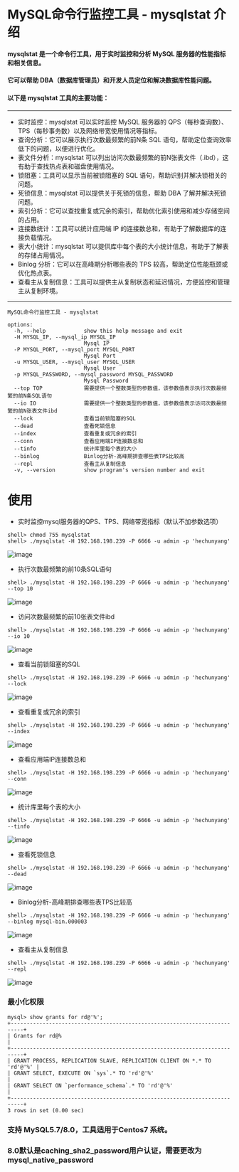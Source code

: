 # MySQL命令行监控工具 - mysqlstat 介绍

#### mysqlstat 是一个命令行工具，用于实时监控和分析 MySQL 服务器的性能指标和相关信息。
#### 它可以帮助 DBA（数据库管理员）和开发人员定位和解决数据库性能问题。
#### 以下是 mysqlstat 工具的主要功能：
---------------------------------------------
* 实时监控：mysqlstat 可以实时监控 MySQL 服务器的 QPS（每秒查询数）、TPS（每秒事务数）以及网络带宽使用情况等指标。
* 查询分析：它可以展示执行次数最频繁的前N条 SQL 语句，帮助定位查询效率低下的问题，以便进行优化。
* 表文件分析：mysqlstat 可以列出访问次数最频繁的前N张表文件（.ibd），这有助于查找热点表和磁盘使用情况。
* 锁阻塞：工具可以显示当前被锁阻塞的 SQL 语句，帮助识别并解决锁相关的问题。
* 死锁信息：mysqlstat 可以提供关于死锁的信息，帮助 DBA 了解并解决死锁问题。
* 索引分析：它可以查找重复或冗余的索引，帮助优化索引使用和减少存储空间的占用。
* 连接数统计：工具可以统计应用端 IP 的连接数总和，有助于了解数据库的连接负载情况。
* 表大小统计：mysqlstat 可以提供库中每个表的大小统计信息，有助于了解表的存储占用情况。
* Binlog 分析：它可以在高峰期分析哪些表的 TPS 较高，帮助定位性能瓶颈或优化热点表。
* 查看主从复制信息：工具可以提供主从复制状态和延迟情况，方便监控和管理主从复制环境。
---------------------------------------------
```
MySQL命令行监控工具 - mysqlstat

options:
  -h, --help            show this help message and exit
  -H MYSQL_IP, --mysql_ip MYSQL_IP
                        Mysql IP
  -P MYSQL_PORT, --mysql_port MYSQL_PORT
                        Mysql Port
  -u MYSQL_USER, --mysql_user MYSQL_USER
                        Mysql User
  -p MYSQL_PASSWORD, --mysql_password MYSQL_PASSWORD
                        Mysql Password
  --top TOP             需要提供一个整数类型的参数值，该参数值表示执行次数最频繁的前N条SQL语句
  --io IO               需要提供一个整数类型的参数值，该参数值表示访问次数最频繁的前N张表文件ibd
  --lock                查看当前锁阻塞的SQL
  --dead                查看死锁信息
  --index               查看重复或冗余的索引
  --conn                查看应用端IP连接数总和
  --tinfo               统计库里每个表的大小
  --binlog              Binlog分析-高峰期排查哪些表TPS比较高
  --repl                查看主从复制信息
  -v, --version         show program's version number and exit
```

# 使用
- 实时监控mysql服务器的QPS、TPS、网络带宽指标（默认不加参数选项）
```
shell> chmod 755 mysqlstat  
shell> ./mysqlstat -H 192.168.198.239 -P 6666 -u admin -p 'hechunyang'
```
![image](https://github.com/hcymysql/mysqlstat/assets/19261879/a35ca689-3cc0-4ec9-8b5f-6682a1986511)


- 执行次数最频繁的前10条SQL语句
```
shell> ./mysqlstat -H 192.168.198.239 -P 6666 -u admin -p 'hechunyang' --top 10
```
![image](https://github.com/hcymysql/mysqlstat/assets/19261879/11437da2-40c2-4ccf-8f9f-79d9d6f52d3d)

- 访问次数最频繁的前10张表文件ibd
```
shell> ./mysqlstat -H 192.168.198.239 -P 6666 -u admin -p 'hechunyang' --io 10
```
![image](https://github.com/hcymysql/mysqlstat/assets/19261879/025cc1d2-0548-464b-8e1a-1011ae06b6f2)

- 查看当前锁阻塞的SQL
```
shell> ./mysqlstat -H 192.168.198.239 -P 6666 -u admin -p 'hechunyang' --lock
```
![image](https://github.com/hcymysql/mysqlstat/assets/19261879/507639a7-92c0-452c-aa0c-dd0eb7653006)

- 查看重复或冗余的索引
```
shell> ./mysqlstat -H 192.168.198.239 -P 6666 -u admin -p 'hechunyang' --index
```
![image](https://github.com/hcymysql/mysqlstat/assets/19261879/5bbd1b57-7c46-4244-a916-7e61f2e7a55a)

- 查看应用端IP连接数总和
```
shell> ./mysqlstat -H 192.168.198.239 -P 6666 -u admin -p 'hechunyang' --conn
```
![image](https://github.com/hcymysql/mysqlstat/assets/19261879/cf0c1e44-7ab9-4aa0-9461-e4e927a51da7)

- 统计库里每个表的大小
```
shell> ./mysqlstat -H 192.168.198.239 -P 6666 -u admin -p 'hechunyang' --tinfo
```
![image](https://github.com/hcymysql/mysqlstat/assets/19261879/9b500c54-2db0-4f43-8d42-ca24f7a12223)

- 查看死锁信息
```
shell> ./mysqlstat -H 192.168.198.239 -P 6666 -u admin -p 'hechunyang' --dead
```
![image](https://github.com/hcymysql/mysqlstat/assets/19261879/2fb154d3-9d44-4eb1-9580-e43a22173dc0)

- Binlog分析-高峰期排查哪些表TPS比较高
```
shell> ./mysqlstat -H 192.168.198.239 -P 6666 -u admin -p 'hechunyang' --binlog mysql-bin.000003
```
![image](https://github.com/hcymysql/mysqlstat/assets/19261879/14ec7453-c5f1-4964-abef-69e04015abf8)

- 查看主从复制信息
```
shell> ./mysqlstat -H 192.168.198.239 -P 6666 -u admin -p 'hechunyang' --repl
```
![image](https://github.com/hcymysql/mysqlstat/assets/19261879/367617bd-983c-4625-970c-ef5f59f9dec0)

### 最小化权限
```
mysql> show grants for rd@'%';
+--------------------------------------------------------------------------+
| Grants for rd@%                                                         |
+--------------------------------------------------------------------------+
| GRANT PROCESS, REPLICATION SLAVE, REPLICATION CLIENT ON *.* TO 'rd'@'%' |
| GRANT SELECT, EXECUTE ON `sys`.* TO 'rd'@'%'                            |
| GRANT SELECT ON `performance_schema`.* TO 'rd'@'%'                      |
+--------------------------------------------------------------------------+
3 rows in set (0.00 sec)
```

### 支持 MySQL5.7/8.0，工具适用于Centos7 系统。

### 8.0默认是caching_sha2_password用户认证，需要更改为 mysql_native_password
